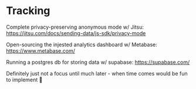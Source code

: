 # Tracking

Complete privacy-preserving anonymous mode w/ Jitsu:
https://jitsu.com/docs/sending-data/js-sdk/privacy-mode

Open-sourcing the injested analytics dashboard w/ Metabase:
https://www.metabase.com/

Running a postgres db for storing data w/ supabase:
https://supabase.com/

Definitely just not a focus until much later - when time comes would be fun to implement 👀
